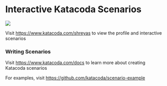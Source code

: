 # Interactive Katacoda Scenarios

[![](http://shields.katacoda.com/katacoda/shreyas/count.svg)](https://www.katacoda.com/shreyas "Get your profile on Katacoda.com")

Visit https://www.katacoda.com/shreyas to view the profile and interactive scenarios

### Writing Scenarios
Visit https://www.katacoda.com/docs to learn more about creating Katacoda scenarios

For examples, visit https://github.com/katacoda/scenario-example
